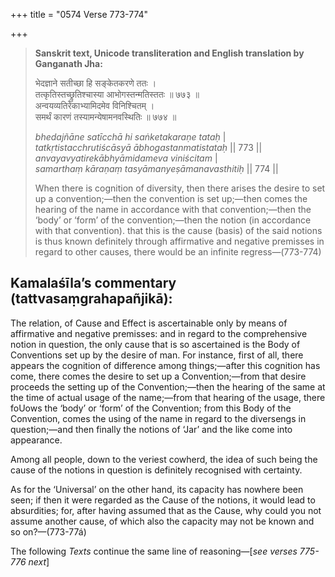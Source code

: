 +++
title = "0574 Verse 773-774"

+++
> **Sanskrit text, Unicode transliteration and English translation by Ganganath Jha:** 
>
> भेदज्ञाने सतीच्छा हि सङ्केतकरणे ततः ।  
> तत्कृतिस्तच्छ्रुतिश्चास्या आभोगस्तन्मतिस्ततः ॥ ७७३ ॥  
> अन्वयव्यतिरेकाभ्यामिदमेव विनिश्चितम् ।  
> समर्थं कारणं तस्यामन्येषामनवस्थितिः ॥ ७७४ ॥ 
>
> *bhedajñāne satīcchā hi saṅketakaraṇe tataḥ* \|  
> *tatkṛtistacchrutiścāsyā ābhogastanmatistataḥ* \|\| 773 \|\|  
> *anvayavyatirekābhyāmidameva viniścitam* \|  
> *samarthaṃ kāraṇaṃ tasyāmanyeṣāmanavasthitiḥ* \|\| 774 \|\| 
>
> When there is cognition of diversity, then there arises the desire to set up a convention;—then the convention is set up;—then comes the hearing of the name in accordance with that convention;—then the ‘body’ or ‘form’ of the convention;—then the notion (in accordance with that convention). that this is the cause (basis) of the said notions is thus known definitely through affirmative and negative premisses in regard to other causes, there would be an infinite regress—(773-774)



## Kamalaśīla’s commentary (tattvasaṃgrahapañjikā):

The relation, of Cause and Effect is ascertainable only by means of affirmative and negative premisses: and in regard to the comprehensive notion in question, the only cause that is so ascertained is the Body of Conventions set up by the desire of man. For instance, first of all, there appears the cognition of difference among things;—after this cognition has come, there comes the desire to set up a Convention;—from that desire proceeds the setting up of the Convention;—then the hearing of the same at the time of actual usage of the name;—from that hearing of the usage, there foUows the ‘body’ or ‘form’ of the Convention; from this Body of the Convention, comes the using of the name in regard to the diversengs in question;—and then finally the notions of ‘Jar’ and the like come into appearance.

Among all people, down to the veriest cowherd, the idea of such being the cause of the notions in question is definitely recognised with certainty.

As for the ‘Universal’ on the other hand, its capacity has nowhere been seen; if then it were regarded as the Cause of the notions, it would lead to absurdities; for, after having assumed that as the Cause, why could you not assume another cause, of which also the capacity may not be known and so on?—(773-77á)

The following *Texts* continue the same line of reasoning—[*see verses 775-776 next*]


